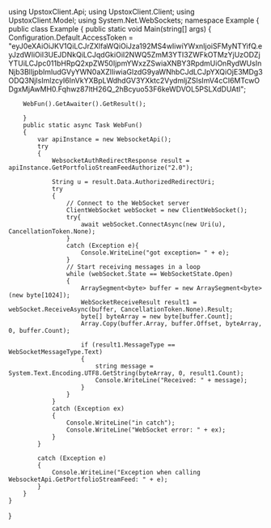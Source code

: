 
using UpstoxClient.Api;
using UpstoxClient.Client;
using UpstoxClient.Model;
using System.Net.WebSockets;
namespace Example
{
    public class Example
    {
        public static void Main(string[] args)
        {
        Configuration.Default.AccessToken = "eyJ0eXAiOiJKV1QiLCJrZXlfaWQiOiJza192MS4wIiwiYWxnIjoiSFMyNTYifQ.eyJzdWIiOiI3UEJDNkQiLCJqdGkiOiI2NWQ5ZmM3YTI3ZWFkOTMzYjUzODZjYTUiLCJpc011bHRpQ2xpZW50IjpmYWxzZSwiaXNBY3RpdmUiOnRydWUsInNjb3BlIjpbImludGVyYWN0aXZlIiwiaGlzdG9yaWNhbCJdLCJpYXQiOjE3MDg3ODQ3NjIsImlzcyI6InVkYXBpLWdhdGV3YXktc2VydmljZSIsImV4cCI6MTcwODgxMjAwMH0.Fqhwz87ltH26Q_2hBcyuo53F6keWDVOL5PSLXdDUAtI";
        
        WebFun().GetAwaiter().GetResult();

        }
        public static async Task WebFun()
        {
            var apiInstance = new WebsocketApi();
            try
            {
                WebsocketAuthRedirectResponse result = apiInstance.GetPortfolioStreamFeedAuthorize("2.0");

                String u = result.Data.AuthorizedRedirectUri;
                try
                {
                    // Connect to the WebSocket server
                    ClientWebSocket webSocket = new ClientWebSocket();
                    try{
                        await webSocket.ConnectAsync(new Uri(u), CancellationToken.None);
                    }
                    catch (Exception e){
                        Console.WriteLine("got exception= " + e);
                    }
                    // Start receiving messages in a loop
                    while (webSocket.State == WebSocketState.Open)
                    {
                        ArraySegment<byte> buffer = new ArraySegment<byte>(new byte[1024]);
                        WebSocketReceiveResult result1 = webSocket.ReceiveAsync(buffer, CancellationToken.None).Result;
                        byte[] byteArray = new byte[buffer.Count];
                        Array.Copy(buffer.Array, buffer.Offset, byteArray, 0, buffer.Count);

                        if (result1.MessageType == WebSocketMessageType.Text)
                        {
                            string message = System.Text.Encoding.UTF8.GetString(byteArray, 0, result1.Count);
                            Console.WriteLine("Received: " + message);
                        }
                    }
                }
                catch (Exception ex)
                {
                    Console.WriteLine("in catch");
                    Console.WriteLine("WebSocket error: " + ex);
                }
            }

            catch (Exception e)
            {
                Console.WriteLine("Exception when calling WebsocketApi.GetPortfolioStreamFeed: " + e);
            }
        }
    }
}

